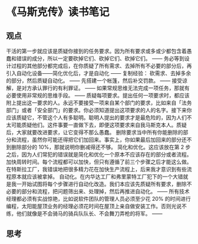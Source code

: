# 《马斯克传》读书笔记

## 观点

干活的第一步就应该是质疑你接到的任务要求。因为所有要求或多或少都包含着愚蠢和错误的成分，所以一定要砍掉它们、砍掉它们、砍掉它们。
——
务必等到设计过程的其他部分都完成后，在你质疑了所有需求、去掉所有不必要的部分后，再引入自动化设备——简化优化后，才是自动化
——
复制经验：
砍需求、去掉多余的部分，然后质疑自动化。
——
先搭建一个帐篷，然后补交罚款。
——
接受谅解，是对方承认罪行的有利罪证。
——
如果常规思维无法完成一项任务，那就有必要使用非常规的思维手段。
——
质疑每项要求。提出任何一项要求时，都应该附上提出这一要求的人。永远不要接受一项来自某个部门的要求，比如来自「法务部门」或者「安全部门」的要求。你必须知道提出这项要求的人的名字。接下来你应该质疑它，不管这个人有多聪明。聪明人提出的要求才是最危险的，因为人们不太可能质疑他们。这件事要一直做下去，即便这项要求来自我马斯克本人。质疑后，大家就要改进要求，让它变得不那么愚蠢。
删除要求当中所有你能删除的部分和流程，虽然你可能还得把它们加回来。事实上，你如果最后加回来的部分还不到删除部分的 10%，那就说明你删减得还不够。
简化和优化。这应该放在第 2 步之后，因为人们常犯的错误就是简化和优化一个原本不应该存在的部分或者流程。
加快周转时间。每个流程都可以加快，但只有遵循了前三个步骤之后才能这么做。在特斯拉工厂，我错误地把很多精力花在加快生产流程上，后来我才意识到有些流程原本就应该被拿掉。
自动化。在内华达工厂和弗里蒙特工厂犯下的一个大错就是我一开始试图将每个步骤进行自动化改造。我们本应该先质疑所有要求，删除不必要的部分和流程，把问题筛出来、处理掉，然后再推进自动化。
——
所有技术经理都必须有实战惊艳，比如说软件团队的管理人员必须至少花 20% 的时间进行编程，太阳能屋顶业务的经理必须花时间在屋顶上亲自做安装工作。否则光说不练，他们就像是不会骑马的骑兵队队长、不会舞刀弄枪的将军。
——



## 思考

